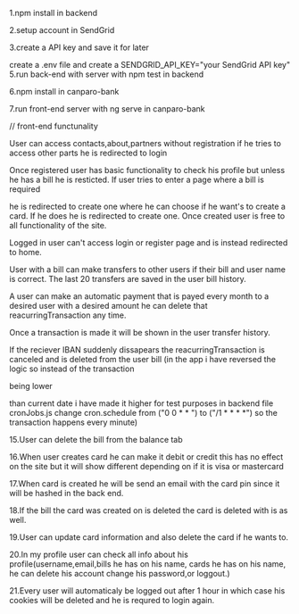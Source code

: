 1.npm install in backend

2.setup account in SendGrid

3.create a API key and save it for later

create a .env file and create a SENDGRID_API_KEY="your SendGrid API key"
5.run back-end with server with npm test in backend

6.npm install in canparo-bank

7.run front-end server with ng serve in canparo-bank

// front-end functunality

User can access contacts,about,partners without registration if he tries to access other parts he is redirected to login

Once registered user has basic functionality to check his profile but unless he has a bill he is resticted. If user tries to enter a page where a bill is required

he is redirected to create one where he can choose if he want's to create a card. If he does he is redirected to create one. Once created user is free to all functionality of the site.

Logged in user can't access login or register page and is instead redirected to home.

User with a bill can make transfers to other users if their bill and user name is correct. The last 20 transfers are saved in the user bill history.

A user can make an automatic payment that is payed every month to a desired user with a desired amount he can delete that reacurringTransaction any time.

Once a transaction is made it will be shown in the user transfer history.

If the reciever IBAN suddenly dissapears the reacurringTransaction is canceled and is deleted from the user bill (in the app i have reversed the logic so instead of the transaction

being lower

than current date i have made it higher for test purposes in backend file cronJobs.js change cron.schedule from ("0 0 * * ") to ("/1 * * * *") so the transaction happens every minute)

15.User can delete the bill from the balance tab

16.When user creates card he can make it debit or credit this has no effect on the site but it will show different depending on if it is visa or mastercard

17.When card is created he will be send an email with the card pin since it will be hashed in the back end.

18.If the bill the card was created on is deleted the card is deleted with is as well.

19.User can update card information and also delete the card if he wants to.

20.In my profile user can check all info about his profile(username,email,bills he has on his name, cards he has on his name, he can delete his account change his password,or loggout.)

21.Every user will automaticaly be logged out after 1 hour in which case his cookies will be deleted and he is requred to login again.